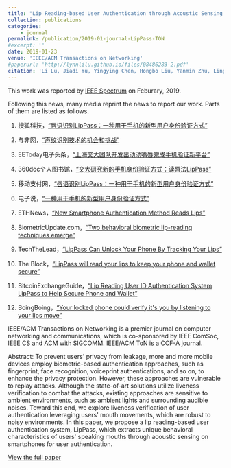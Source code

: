 ```yaml
---
title: "Lip Reading-based User Authentication through Acoustic Sensing on Smartphones"
collection: publications
catogories: 
    - journal
permalink: /publication/2019-01-journal-LipPass-TON
#excerpt: ''
date: 2019-01-23
venue: 'IEEE/ACM Transactions on Networking'
#paperurl: 'http://lynnlilu.github.io/files/08486283-2.pdf'
citation: 'Li Lu, Jiadi Yu, Yingying Chen, Hongbo Liu, Yanmin Zhu, Linghe Kong, Minglu Li. (2019). &quot;Lip Reading-based User Authentication through Acoustic Sensing on Smartphones.&quot; <i>IEEE/ACM Transactions on Networking</i>. 27(1). pp. 447-460. doi: 10.1109/TNET.2019.2891733'
---
```


This work was reported by [IEEE Spectrum](https://spectrum.ieee.org/tech-talk/consumer-electronics/gadgets/this-new-approach-for-user-identification-allows-phones-to-read-your-lips) on Feburary, 2019. 

Following this news, many media reprint the news to report our work. Parts of them are listed as follows.

1.	搜狐科技，[“唇语识别LipPass：一种用于手机的新型用户身份验证方式”](http://www.sohu.com/a/295748477_100014117)

2.	与非网，[“声纹识别技术的机会和挑战”](https://www.eefocus.com/sensor/387327/r0)

3.	EEToday电子头条，[“上海交大团队开发出动动嘴唇完成手机验证新平台”](https://www.eetoday.com/news/AI/201902/50153.html)

4.	360doc个人图书馆，[“交大研究新的手机身份验证方式：读唇法LipPass”](http://www.360doc.com/content/19/0218/10/1751130_815707765.shtml)

5.	移动支付网，[“唇语识别LipPass：一种用于手机的新型用户身份验证方式”](http://www.mpaypass.com.cn/news/201902/19101438.html)

6.	电子说，[“一种用于手机的新型用户身份验证方式”](http://www.elecfans.com/d/871753.html)

7.	ETHNews，[“New Smartphone Authentication Method Reads Lips”](https://www.ethnews.com/new-smartphone-authentication-method-reads-lips)

8.	BiometricUpdate.com，[“Two behavioral biometric lip-reading techniques emerge”](https://www.biometricupdate.com/201902/two-behavioral-biometric-lip-reading-techniques-emerge)

9.	TechTheLead，[“LipPass Can Unlock Your Phone By Tracking Your Lips”](https://techthelead.com/lippass-unlock-phone-tracking-lips/)

10.	The Block，[“LipPass will read your lips to keep your phone and wallet secure”](https://www.theblockcrypto.com/tiny/lippass-will-read-your-lips-to-keep-your-phone-and-wallet-secure/)

11.	BitcoinExchangeGuide，[“Lip Reading User ID Authentication System LipPass to Help Secure Phone and Wallet”](https://bitcoinexchangeguide.com/lip-reading-user-id-authentication-system-lippass-to-help-secure-phone-and-wallet/)

12.	BoingBoing，[“Your locked phone could verify it's you by listening to your lips move”](https://boingboing.net/2019/02/08/your-locked-phone-could-verify.html)

IEEE/ACM Transactions on Networking is a premier journal on computer networking and communications, which is co-sponsored by IEEE ComSoc, IEEE CS and ACM with SIGCOMM. IEEE/ACM ToN is a CCF-A journal.

Abstract: To prevent users' privacy from leakage, more and more mobile devices employ biometric-based authentication approaches, such as fingerprint, face recognition, voiceprint authentications, and so on, to enhance the privacy protection. However, these approaches are vulnerable to replay attacks. Although the state-of-art solutions utilize liveness verification to combat the attacks, existing approaches are sensitive to ambient environments, such as ambient lights and surrounding audible noises. Toward this end, we explore liveness verification of user authentication leveraging users' mouth movements, which are robust to noisy environments. In this paper, we propose a lip reading-based user authentication system, LipPass, which extracts unique behavioral characteristics of users' speaking mouths through acoustic sensing on smartphones for user authentication. 


[View the full paper](https://ieeexplore.ieee.org/document/8624590)

